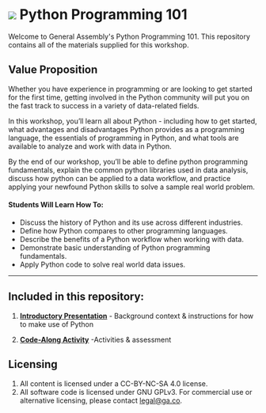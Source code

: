 # ![](https://ga-dash.s3.amazonaws.com/production/assets/logo-9f88ae6c9c3871690e33280fcf557f33.png) Python Programming 101

Welcome to General Assembly's Python Programming 101. This repository contains all of the materials supplied for this workshop.

## Value Proposition

Whether you have experience in programming or are looking to get started for the first time, getting involved in the Python community will put you on the fast track to success in a variety of data-related fields. 

In this workshop, you’ll learn all about Python - including how to get started, what advantages and disadvantages Python provides as a programming language, the essentials of programming in Python, and what tools are available to analyze and work with data in Python.

By the end of our workshop, you’ll be able to define python programming fundamentals, explain the common python libraries used in data analysis, discuss how python can be applied to a data workflow, and practice applying your newfound Python skills to solve a sample real world problem.


#### Students Will Learn How To:

- Discuss the history of Python and its use across different industries.
- Define how Python compares to other programming languages.
- Describe the benefits of a Python workflow when working with data.
- Demonstrate basic understanding of Python programming fundamentals.
- Apply Python code to solve real world data issues.

---

## Included in this repository:

1. [**Introductory Presentation**](https://docs.google.com/presentation/d/1IoJWCs6ZKOwWe_qVI-KlwfkBQq4c9HHswPGxjI0vWjk/edit?usp=sharing) - Background context & instructions for how to make use of Python

2. [**Code-Along Activity**](.PythonProgramming101.ipynb) -Activities & assessment

## Licensing

<!--  remember to replace the placeholder content in curly braces in the GNU license -->

1. All content is licensed under a CC-BY-NC-SA 4.0 license.
2. All software code is licensed under GNU GPLv3. For commercial use or alternative licensing, please contact legal@ga.co.
